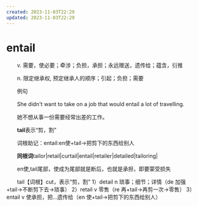 ```yaml
---
created: 2023-11-03T22:29
updated: 2023-11-03T22:29
---
```

# entail

　　v. 需要，使必要；牵涉；负担，承担；永远赠送，遗传给；蕴含，衍推

　　n. 限定继承权, 预定继承人的顺序；引起；负担；需要

　　例句

　　She didn't want to take on a job that would entail a lot of travelling.

　　她不想从事一份需要经常出差的工作。

　　**tail**表示“剪，割”

　　词根助记：entail:en使+tail→把剪下的东西给别人

　　**同根词**tailor\|retail\|curtail\|entail\|retailer\|detailed\|tailoring\|

　　en使,tail尾部，使成为尾部就是断后，也就是承担，即要蒙受损失

　　tail【词根】cut，表示“剪，割” 1）detail n 琐事；细节；详情（de 加强+tail→不断剪下去→琐事） 2）retail v 零售（re 再+tail→再剪一次→零售） 3）entail v 使承担，把…遗传给（en 使+tail→把剪下的东西给别人）
